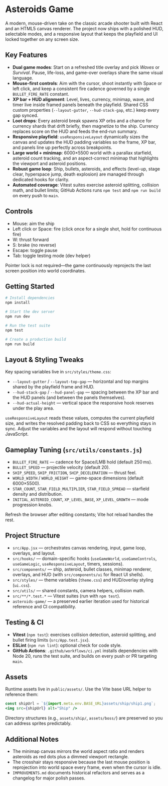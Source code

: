 # Asteroids Game

A modern, mouse-driven take on the classic arcade shooter built with React and an HTML5 canvas renderer. The project now ships with a polished HUD, selectable modes, and a responsive layout that keeps the playfield and UI locked together on any screen size.

## Key Features

- **Dual game modes**: Start on a refreshed title overlay and pick _Waves_ or _Survival_. Pause, life-loss, and game-over overlays share the same visual language.
- **Mouse-first controls**: Aim with the cursor, shoot instantly with Space or left click, and keep a consistent fire cadence governed by a single `BULLET_FIRE_RATE` constant.
- **XP bar + HUD alignment**: Level, lives, currency, minimap, wave, and timer live inside framed panels beneath the playfield. Shared CSS custom properties (`--layout-gutter`, `--hud-stack-gap`, etc.) keep every gap synced.
- **Loot drops**: Every asteroid break spawns XP orbs and a chance for currency shards that drift briefly, then magnetize to the ship. Currency replaces score on the HUD and feeds the end-run summary.
- **Responsive playfield**: `useResponsiveLayout` dynamically sizes the canvas and updates the HUD padding variables so the frame, XP bar, and panels line up perfectly across breakpoints.
- **Large world + minimap**: 6000×5500 world with a parallax starfield, asteroid count tracking, and an aspect-correct minimap that highlights the viewport and asteroid positions.
- **Robust game loop**: Ship, bullets, asteroids, and effects (level-up, stage clear, hyperspace jump, death explosion) are managed through dedicated hooks for clarity.
- **Automated coverage**: Vitest suites exercise asteroid splitting, collision math, and bullet limits; GitHub Actions runs `npm test` and `npm run build` on every push to `main`.

## Controls

- Mouse: aim the ship
- Left click or Space: fire (click once for a single shot, hold for continuous fire)
- W: thrust forward
- S: brake (no reverse)
- Escape: toggle pause
- Tab: toggle testing mode (dev helper)

Pointer lock is not required—the game continuously reprojects the last screen position into world coordinates.

## Getting Started

```bash
# Install dependencies
npm install

# Start the dev server
npm run dev

# Run the test suite
npm test

# Create a production build
npm run build
```

## Layout & Styling Tweaks

Key spacing variables live in `src/styles/theme.css`:

- `--layout-gutter` / `--layout-top-gap` — horizontal and top margins shared by the playfield frame and HUD.
- `--hud-stack-gap` / `--hud-panel-gap` — spacing between the XP bar and the HUD panels (and between the panels themselves).
- `--hud-actual-height` — vertical space the responsive hook reserves under the play area.

`useResponsiveLayout` reads these values, computes the current playfield size, and writes the resolved padding back to CSS so everything stays in sync. Adjust the variables and the layout will respond without touching JavaScript.

## Gameplay Tuning (`src/utils/constants.js`)

- `BULLET_FIRE_RATE` — cadence for Space/LMB hold (default 250 ms).
- `BULLET_SPEED` — projectile velocity (default 20).
- `SHIP_SPEED`, `SHIP_FRICTION`, `SHIP_DECELERATION` — thrust feel.
- `WORLD_WIDTH` / `WORLD_HEIGHT` — game-space dimensions (default 6000×5500).
- `STAR_COUNT`, `STAR_FIELD_MULTIPLIER`, `STAR_FIELD_SPREAD` — starfield density and distribution.
- `INITIAL_ASTEROID_COUNT`, `XP_LEVEL_BASE`, `XP_LEVEL_GROWTH` — mode progression knobs.

Refresh the browser after editing constants; Vite hot reload handles the rest.

## Project Structure

- `src/App.jsx` — orchestrates canvas rendering, input, game loop, overlays, and layout.
- `src/hooks/` — domain-specific hooks (`useGameWorld`, `useGameControls`, `useGameLogic`, `useResponsiveLayout`, timers, sessions).
- `src/components/` — ship, asteroid, bullet classes, minimap renderer, overlays, and HUD (with `src/components/ui` for React UI shells).
- `src/styles/` — theme variables (`theme.css`) and HUD/overlay styling (`ui.css`).
- `src/utils/` — shared constants, camera helpers, collision math.
- `src/**/*.test.*` — Vitest suites (run with `npm test`).
- `asteroids-game/` — a preserved earlier iteration used for historical reference and CI compatibility.

## Testing & CI

- **Vitest** (`npm test`): exercises collision detection, asteroid splitting, and bullet firing limits (`src/App.test.jsx`).
- **ESLint** (`npm run lint`): optional check for code style.
- **GitHub Actions**: `.github/workflows/ci.yml` installs dependencies with Node 20, runs the test suite, and builds on every push or PR targeting `main`.

## Assets

Runtime assets live in `public/assets/`. Use the Vite base URL helper to reference them:

```jsx
const shipUrl = `${import.meta.env.BASE_URL}assets/ship/ship1.png`;
<img src={shipUrl} alt="Ship" />
```

Directory structures (e.g., `assets/ship/`, `assets/boss/`) are preserved so you can address sprites predictably.

## Additional Notes

- The minimap canvas mirrors the world aspect ratio and renders asteroids as red dots plus a dimmed viewport rectangle.
- The crosshair stays responsive because the last mouse position is reprojection into world space every frame, even when the cursor is idle.
- `IMPROVEMENTS.md` documents historical refactors and serves as a changelog for major polish passes.
